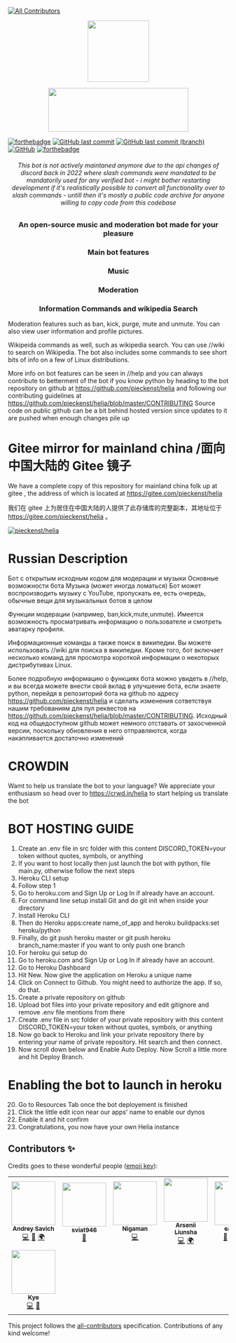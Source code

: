 <!-- ALL-CONTRIBUTORS-BADGE:START - Do not remove or modify this section -->

[![All Contributors](https://img.shields.io/badge/all_contributors-8-orange.svg?style=flat-square)](#contributors-)

<!-- ALL-CONTRIBUTORS-BADGE:END -->
<p align="center">
<img align="center" src="https://raw.githubusercontent.com/pieckenst/helia/current/heliacircle.png" height="140" width="140">
</p>

<p align="center">
<img align="center" src="https://raw.githubusercontent.com/pieckenst/helia/current/bitmapm.png" height="100" width="320">
</p>

[![forthebadge](https://forthebadge.com/images/badges/made-with-python.svg)](https://forthebadge.com)
[![GitHub last commit](https://img.shields.io/github/last-commit/pieckenst/helia?style=for-the-badge)](https://github.com/pieckenst/helia/commits/current)
[![GitHub last commit (branch)](https://img.shields.io/github/last-commit/pieckenst/helia/canary?color=ff4500&label=CANARY%3ALAST%20COMMIT&style=for-the-badge)](https://github.com/pieckenst/helia/commits/canary)
[![GitHub](https://img.shields.io/github/license/pieckenst/helia?style=for-the-badge)](https://github.com/pieckenst/helia/blob/master/LICENSE)
[![forthebadge](https://forthebadge.com/images/badges/built-with-love.svg)](https://forthebadge.com)

<h6 align="center"> This bot is not actively maintaned anymore due to the api changes of discord back in 2022 where slash commands were mandated to be mandatorily used for any verified bot - i might bother restarting development if it's realistically possible to convert all functionality over to slash commands - untill then it's mostly a public code archive for anyone willing to copy code from this codebase</h6>

<div align="center">
<h3 align="center">An open-source music and moderation bot made for your pleasure</h3>
<h3 align="center">Main bot features</h3>
<h3 align="center"> Music </h3>
<h3 align="center"> Moderation </h3>
<h3 align="center"> Information Commands and wikipedia Search</h3>
</div>

Moderation features such as ban, kick, purge, mute and unmute. You can also view
user information and profile pictures.

Wikipeida commands as well, such as wikipedia search. You can use //wiki to
search on Wikipedia. The bot also includes some commands to see short bits of
info on a few of Linux distributions.

More info on bot features can be seen in //help and you can always contribute to
betterment of the bot if you know python by heading to the bot repository on
github at https://github.com/pieckenst/helia and following our contributing
guidelines at https://github.com/pieckenst/helia/blob/master/CONTRIBUTING Source
code on public github can be a bit behind hosted version since updates to it are
pushed when enough changes pile up

# Gitee mirror for mainland china /面向中国大陆的 Gitee 镜子

We have a complete copy of this repository for mainland china folk up at gitee , the address of which is located at https://gitee.com/pieckenst/helia

我们在 gitee 上为居住在中国大陆的人提供了此存储库的完整副本，其地址位于 https://gitee.com/pieckenst/helia 。

[![pieckenst/helia](https://gitee.com/pieckenst/helia/widgets/widget_card.svg?colors=ffffff,1e252b,323d47,455059,d7deea,99a0ae)](https://gitee.com/pieckenst/helia)

# Russian Description

Бот с открытым исходным кодом для модерации и музыки Основные возможности бота
Музыка (может иногда ломаться) Бот может воспроизводить музыку с YouTube,
пропускать ее, есть очередь, обычные вещи для музыкальных ботов в целом

Функции модерации (например, ban,kick,mute,unmute). Имеется возможность
просматривать информацию о пользователе и смотреть аватарку профиля.

Информационные команды а также поиск в википедии. Вы можете использовать //wiki
для поиска в википедии. Кроме того, бот включает несколько команд для просмотра
короткой информации о некоторых дистрибутивах Linux.

Более подробную информацию о функциях бота можно увидеть в //help, и вы всегда
можете внести свой вклад в улучшение бота, если знаете python, перейдя в
репозиторий бота на github по адресу https://github.com/pieckenst/helia и
сделать изменения сответствуя нашим требованиям для пул реквестов на
https://github.com/pieckenst/helia/blob/master/CONTRIBUTING. Исходный код на
общедоступном github может немного отставать от захосченной версии, поскольку
обновления в него отправляются, когда накапливается достаточно изменений

# CROWDIN

Wamt to help us translate the bot to your language? We appreciate your
enthusiasm so head over to https://crwd.in/helia to start helping us translate
the bot

# BOT HOSTING GUIDE

1. Create an .env file in src folder with this content DISCORD_TOKEN=your token
   without quotes, symbols, or anything
2. If you want to host locally then just launch the bot with python, file
   main.py, otherwise follow the next steps
3. Heroku CLI setup
4. Follow step 1
5. Go to heroku.com and Sign Up or Log In if already have an account.
6. For command line setup install Git and do git init when inside your directory
7. Install Heroku CLI
8. Then do Heroku apps:create name_of_app and heroku buildpacks:set
   heroku/python
9. Finally, do git push heroku master or git push heroku branch_name:master if
   you want to only push one branch
10. For heroku gui setup do
11. Go to heroku.com and Sign Up or Log In if already have an account.
12. Go to Heroku Dashboard
13. Hit New. Now give the application on Heroku a unique name
14. Click on Connect to Github. You might need to authorize the app. If so, do
    that.
15. Create a private repository on github
16. Upload bot files into your private repository and edit gitignore and remove
    .env file mentions from there
17. Create .env file in src folder of your private repository with this content
    DISCORD_TOKEN=your token without quotes, symbols, or anything
18. Now go back to Heroku and link your private repository there by entering
    your name of private repository. Hit search and then connect.
19. Now scroll down below and Enable Auto Deploy. Now Scroll a little more and
    hit Deploy Branch.

# Enabling the bot to launch in heroku

20. Go to Resources Tab once the bot deployement is finished
21. Click the little edit icon near our apps' name to enable our dynos
22. Enable it and hit confirm
23. Congratulations, you now have your own Helia instance

## Contributors ✨

Credits goes to these wonderful people
([emoji key](https://allcontributors.org/docs/en/emoji-key)):

<!-- ALL-CONTRIBUTORS-LIST:START - Do not remove or modify this section -->
<!-- prettier-ignore-start -->
<!-- markdownlint-disable -->
<table>
  <tr>
    <td align="center"><a href="https://github.com/pieckenst"><img src="https://avatars.githubusercontent.com/u/46422808?v=4?s=100" width="100px;" alt=""/><br /><sub><b>Andrey Savich </b></sub></a><br /><a href="https://github.com/helia-developers/helia/commits?author=pieckenst" title="Code">💻</a> <a href="#design-pieckenst" title="Design">🎨</a> <a href="#translation-pieckenst" title="Translation">🌍</a></td>
    <td align="center"><a href="https://github.com/Sviat946"><img src="https://avatars.githubusercontent.com/u/83779551?v=4?s=100" width="100px;" alt=""/><br /><sub><b>sviat946</b></sub></a><br /><a href="#ideas-Sviat946" title="Ideas, Planning, & Feedback">🤔</a></td>
    <td align="center"><a href="https://discord.gg/5JEb7ju"><img src="https://avatars.githubusercontent.com/u/52179357?v=4?s=100" width="100px;" alt=""/><br /><sub><b>Nigaman</b></sub></a><br /><a href="https://github.com/helia-developers/helia/commits?author=NigamanRPG" title="Code">💻</a></td>
    <td align="center"><a href="https://github.com/arslee07"><img src="https://avatars.githubusercontent.com/u/50916030?v=4?s=100" width="100px;" alt=""/><br /><sub><b>Arsenii Liunsha</b></sub></a><br /><a href="https://github.com/helia-developers/helia/commits?author=arslee07" title="Code">💻</a> <a href="#translation-arslee07" title="Translation">🌍</a></td>
    <td align="center"><a href="https://github.com/eaxecx"><img src="https://avatars.githubusercontent.com/u/61050197?v=4?s=100" width="100px;" alt=""/><br /><sub><b>eax-ebx</b></sub></a><br /><a href="#talk-eaxecx" title="Talks">📢</a> <a href="#example-eaxecx" title="Examples">💡</a> <a href="https://github.com/helia-developers/helia/commits?author=eaxecx" title="Code">💻</a> <a href="#question-eaxecx" title="Answering Questions">💬</a></td>
    <td align="center"><a href="https://github.com/DoggieLicc"><img src="https://avatars.githubusercontent.com/u/76987398?v=4?s=100" width="100px;" alt=""/><br /><sub><b>DoggieLicc</b></sub></a><br /><a href="https://github.com/helia-developers/helia/commits?author=DoggieLicc" title="Code">💻</a></td>
    <td align="center"><a href="https://shadidev.tk/"><img src="https://avatars.githubusercontent.com/u/66328589?v=4?s=100" width="100px;" alt=""/><br /><sub><b>Shadi Alostaz</b></sub></a><br /><a href="#maintenance-SilentSerenityy" title="Maintenance">🚧</a> <a href="https://github.com/helia-developers/helia/commits?author=SilentSerenityy" title="Documentation">📖</a></td>
  </tr>
  <tr>
    <td align="center"><a href="https://blacktooth-bot.com/"><img src="https://avatars.githubusercontent.com/u/71964154?v=4?s=100" width="100px;" alt=""/><br /><sub><b>Kye</b></sub></a><br /><a href="https://github.com/helia-developers/helia/commits?author=kyelmao" title="Code">💻</a> <a href="#talk-kyelmao" title="Talks">📢</a></td>
  </tr>
</table>

<!-- markdownlint-restore -->
<!-- prettier-ignore-end -->

<!-- ALL-CONTRIBUTORS-LIST:END -->

This project follows the
[all-contributors](https://github.com/all-contributors/all-contributors)
specification. Contributions of any kind welcome!
